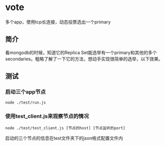 # vote
多个app，使用tcp长连接，动态投票选出一个primary

## 简介
看mongodb的时候，知道它的Replica Set能选举有一个primary和其他的多个secondaries。粗略了解了一下它的方法，想动手实现很简单的选举，以下效果。

## 测试

### 启动三个app节点
```
node ./test/run.js
```
### 使用test_client.js来观察节点的情况
```
node ./test/test_client.js [节点的host] [节点监听的port]
```
启动的三个节点的信息在test文件夹下的json格式配置文件内
